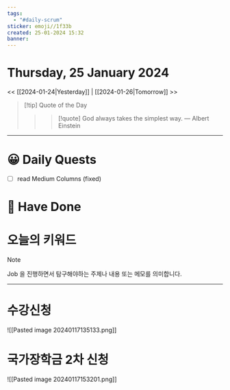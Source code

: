 ```yaml
---
tags:
  - "#daily-scrum"
sticker: emoji//1f33b
created: 25-01-2024 15:32
banner:
---
```

# Thursday, 25 January 2024
<< [[2024-01-24|Yesterday]] | [[2024-01-26|Tomorrow]] >>

> [!tip] Quote of the Day  
> > > [!quote] God always takes the simplest way.
> — Albert Einstein

---

#  😀 Daily Quests
- [ ] read Medium Columns (fixed)


# 🙂 Have Done



# 오늘의 키워드

> [!NOTE]
> Job 을 진행하면서 탐구해야하는 주제나 내용 또는 메모를 의미합니다.


---

# 수강신청

![[Pasted image 20240117135133.png]]

# 국가장학금 2차 신청

![[Pasted image 20240117153201.png]]
